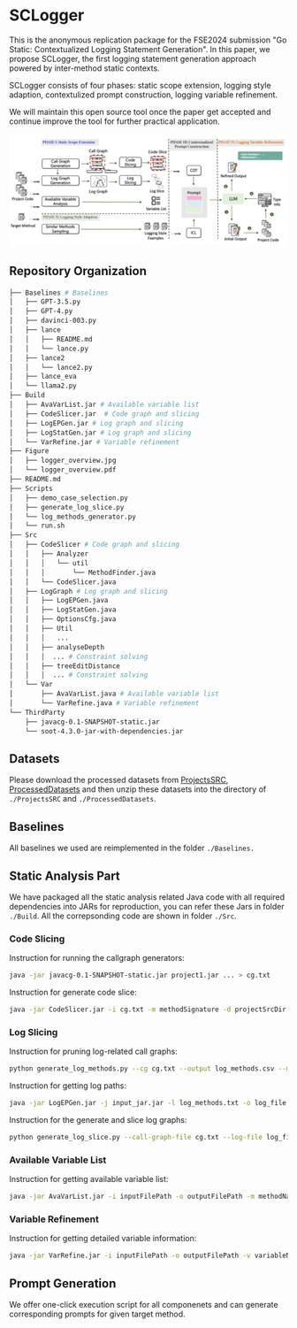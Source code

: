 # SCLogger

This is the anonymous replication package for the FSE2024 submission "Go Static: Contextualized Logging Statement Generation". In this paper, we propose SCLogger, the first  logging statement generation approach powered by inter-method static contexts.

SCLogger consists of four phases: static scope extension, logging style adaption, contextulized prompt construction, logging variable refinement.

We will maintain this open source tool once the paper get accepted and continue improve the tool for further practical application.

![overview](Figure/logger_overview.jpg)

## Repository Organization
```bash
├── Baselines # Baselines
│   ├── GPT-3.5.py
│   ├── GPT-4.py
│   ├── davinci-003.py
│   ├── lance
│   │   ├── README.md
│   │   └── lance.py
│   ├── lance2
│   │   └── lance2.py
│   ├── lance_eva
│   └── llama2.py
├── Build
│   ├── AvaVarList.jar # Available variable list
│   ├── CodeSlicer.jar  # Code graph and slicing
│   ├── LogEPGen.jar # Log graph and slicing
│   ├── LogStatGen.jar # Log graph and slicing
│   └── VarRefine.jar # Variable refinement
├── Figure
│   ├── logger_overview.jpg
│   └── logger_overview.pdf
├── README.md
├── Scripts
│   ├── demo_case_selection.py
│   ├── generate_log_slice.py
│   └── log_methods_generator.py
│   └── run.sh
├── Src
│   ├── CodeSlicer # Code graph and slicing
│   │   ├── Analyzer
│   │   │   └── util
│   │   │       └── MethodFinder.java
│   │   └── CodeSlicer.java
│   ├── LogGraph # Log graph and slicing
│   │   ├── LogEPGen.java
│   │   ├── LogStatGen.java
│   │   ├── OptionsCfg.java
│   │   ├── Util
│   │   │   ... 
│   │   ├── analyseDepth
│   │   │  ... # Constraint solving
│   │   ├── treeEditDistance
│   │   │  ... # Constraint solving
│   └── Var
│       ├── AvaVarList.java # Available variable list
│       └── VarRefine.java # Variable refinement
└── ThirdParty
    ├── javacg-0.1-SNAPSHOT-static.jar
    └── soot-4.3.0-jar-with-dependencies.jar
```

## Datasets

Please download the processed datasets from [ProjectsSRC](https://drive.google.com/file/d/13f1qzi3Il5LHdeIiE7jw1cZTXo5PSwF_/view?usp=sharing), [ProcessedDatasets](https://drive.google.com/file/d/1sKaj_Bn1xYtACHQk2j7tIAQr5bGabBdw/view?usp=sharing) and then unzip these datasets into the directory of `./ProjectsSRC` and `./ProcessedDatasets`.

## Baselines

All baselines we used are reimplemented in the folder `./Baselines.`

## Static Analysis Part
We have packaged all the static analysis related Java code with all required dependencies into JARs for reproduction, you can refer these Jars in folder `./Build`. All the correpsonding code are shown in folder `./Src`.

### Code Slicing
Instruction for running the callgraph generators:

```bash
java -jar javacg-0.1-SNAPSHOT-static.jar project1.jar ... > cg.txt
```
Instruction for generate code slice:

```bash
java -jar CodeSlicer.jar -i cg.txt -m methodSignature -d projectSrcDir
```


### Log Slicing

Instruction for pruning log-related call graphs:

```bash
python generate_log_methods.py --cg cg.txt --output log_methods.csv --matcher 'log'
```

Instruction for getting log paths:

```bash
java -jar LogEPGen.jar -j input_jar.jar -l log_methods.txt -o log_file.json
```

Instruction for the generate and slice log graphs:

```bash
python generate_log_slice.py --call-graph-file cg.txt --log-file log_file.json --method target_method_signature --output-path ./prompts --hop 2
```


### Available Variable List
Instruction for getting available variable list:
```bash
java -jar AvaVarList.jar -i inputFilePath -o outputFilePath -m methodName -s srcPathsFilePath -c classpathEntriesFilePath
```

### Variable Refinement
Instruction for getting detailed variable information:
```bash
java -jar VarRefine.jar -i inputFilePath -o outputFilePath -v variableName -s srcPathsFilePath -c classpathEntriesFilePath
```

## Prompt Generation
We offer one-click execution script for all componenets and can generate corresponding prompts for given target method.
